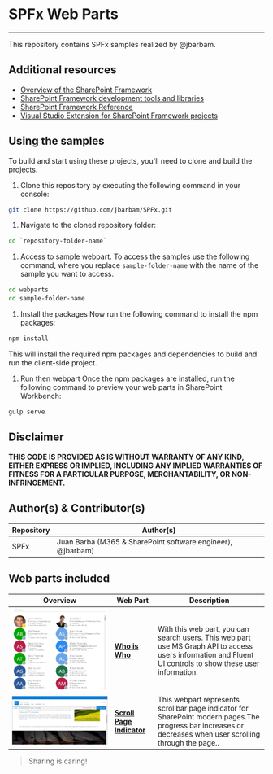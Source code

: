 # SPFx Web Parts
---

This repository contains SPFx samples realized by @jbarbam.

## Additional resources

* [Overview of the SharePoint Framework](http://dev.office.com/sharepoint/docs/spfx/sharepoint-framework-overview)
* [SharePoint Framework development tools and libraries](http://dev.office.com/sharepoint/docs/spfx/tools-and-libraries)
* [SharePoint Framework Reference](http://aka.ms/spfx-reference)
* [Visual Studio Extension for SharePoint Framework projects](https://github.com/SharePoint/sp-dev-fx-vs-extension)

## Using the samples
To build and start using these projects, you'll need to clone and build the projects.
1. Clone this repository by executing the following command in your console:
  ```bash
  git clone https://github.com/jbarbam/SPFx.git
  ```
1. Navigate to the cloned repository folder:
  ```bash
  cd `repository-folder-name`
  ```
1. Access to sample webpart.
To access the samples use the following command, where you replace `sample-folder-name` with the name of the sample you want to access.
```bash
cd webparts
cd sample-folder-name
```

1. Install the packages
Now run the following command to install the npm packages:
```bash
npm install
```
This will install the required npm packages and dependencies to build and run the client-side project.

1. Run then webpart
Once the npm packages are installed, run the following command to preview your web parts in SharePoint Workbench:
```bash
gulp serve
```
## Disclaimer
**THIS CODE IS PROVIDED AS IS WITHOUT WARRANTY OF ANY KIND, EITHER EXPRESS OR IMPLIED, INCLUDING ANY IMPLIED WARRANTIES OF FITNESS FOR A PARTICULAR PURPOSE, MERCHANTABILITY, OR NON-INFRINGEMENT.**

## Author(s) & Contributor(s)

Repository|Author(s)
--------|---------
SPFx|Juan Barba (M365 & SharePoint software engineer), @jbarbam)


## Web parts included

Overview |  Web Part |  Description
------------ | ----------- | -----------
![Who is Who](./assets/who-is-who-webpart.png) | [**Who is Who**](https://github.com/jbarbam/SPFx/webparts/who-is-who) | With this web part, you can search users. This web part use MS Graph API to access users information and Fluent UI controls to show these user information.
![Scroll Page Indicator](./assets/scroll-page-indicator-webpart.png) | [**Scroll Page Indicator**](https://github.com/jbarbam/SPFx/webparts/scroll-page-indicator) | This webpart represents scrollbar page indicator for SharePoint modern pages.The progress bar increases or decreases when user scrolling through the page..


> Sharing is caring!
